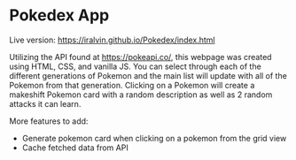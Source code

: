 # Pokedex App

Live version: https://iralvin.github.io/Pokedex/index.html

Utilizing the API found at https://pokeapi.co/, this webpage was created using HTML, CSS, and vanilla JS. You can select through each of the different generations of Pokemon and the main list will update with all of the Pokemon from that generation. Clicking on a Pokemon will create a makeshift Pokemon card with a random description as well as 2 random attacks it can learn.

More features to add:
- Generate pokemon card when clicking on a pokemon from the grid view
- Cache fetched data from API